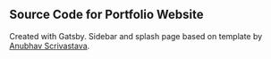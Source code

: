 ## Source Code for Portfolio Website

Created with Gatsby. Sidebar and splash page based on template by [Anubhav Scrivastava](https://github.com/anubhavsrivastava/gatsby-starter-prologue).
